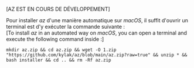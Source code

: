 [AZ EST EN COURS DE DÉVELOPPEMENT]

Pour installer _az_ d'une manière automatique sur _macOS_, il suffit d'ouvrir un terminal est d'y exécuter la commande suivante :<br>
[To install _az_ in an automated way on _macOS_, you can open a terminal and execute the following command inside :]

```
mkdir az.zip && cd az.zip && wget -O 1.zip "https://github.com/kylak/az/blob/main/az.zip?raw=true" && unzip * && bash installer && cd .. && rm -Rf az.zip
```
